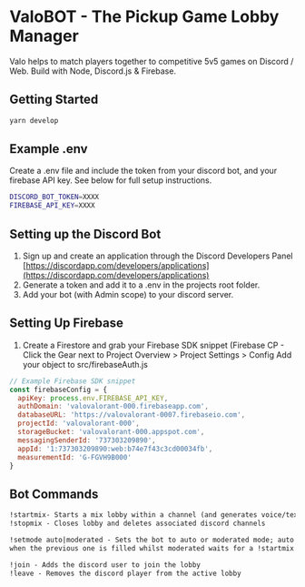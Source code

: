 # ValoBOT - The Pickup Game Lobby Manager
Valo helps to match players together to competitive 5v5 games on Discord / Web. Build with Node, Discord.js & Firebase.


## Getting Started



```bash
yarn develop
```

## Example .env 
Create a .env file and include the token from your discord bot, and your firebase API key. See below for full setup instructions.

```bash
DISCORD_BOT_TOKEN=XXXX
FIREBASE_API_KEY=XXXX

```

## Setting up the Discord Bot
1. Sign up and create an application through the Discord Developers Panel [https://discordapp.com/developers/applications](https://discordapp.com/developers/applications)
2. Generate a token and add it to a .env in the projects root folder.
3. Add your bot (with Admin scope) to your discord server.

## Setting Up Firebase
1. Create a Firestore and grab your Firebase SDK snippet (Firebase CP - Click the Gear next to Project Overview > Project Settings > Config
Add your object to src/firebaseAuth.js 

```javascript
// Example Firebase SDK snippet
const firebaseConfig = {
  apiKey: process.env.FIREBASE_API_KEY,
  authDomain: 'valovalorant-000.firebaseapp.com',
  databaseURL: 'https://valovalorant-0007.firebaseio.com',
  projectId: 'valovalorant-000',
  storageBucket: 'valovalorant-000.appspot.com',
  messagingSenderId: '737303209890',
  appId: '1:737303209890:web:b74e7f43c3cd00034fb',
  measurementId: 'G-FGVH9B000'
}
```
## Bot Commands

```markdown
!startmix- Starts a mix lobby within a channel (and generates voice/text channels on discord)
!stopmix - Closes lobby and deletes associated discord channels

!setmode auto|moderated - Sets the bot to auto or moderated mode; auto mode creates a new lobby 
when the previous one is filled whilst moderated waits for a !startmix command

!join - Adds the discord user to join the lobby
!leave - Removes the discord player from the active lobby

```

